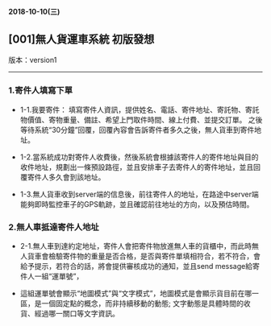 #### 2018-10-10(三)

## [001]無人貨運車系統 初版發想

版本：version1

----

### 1.寄件人填寫下單

- 1-1.我要寄件：
填寫寄件人資訊，提供姓名、電話、寄件地址、寄託物、寄託物價值、寄物重量、備註、希望上門取件時間、線上付費、並提交訂單。
之後等待系統“30分鐘”回覆，回覆內容會告訴寄件者多久之後，無人貨車到寄件地址。

- 1-2.當系統成功對寄件人收費後，然後系統會根據該寄件人的寄件地址與目的收件地址，規劃出一條預設路徑，並且安排車子去寄件人的寄件地址，並且回覆寄件人多久會到該地址。

- 1-3.無人貨車收到server端的信息後，前往寄件人的地址，在路途中server端能夠即時監控車子的GPS軌跡，並且確認前往地址的方向，以及預估時間。

### 2.無人車抵達寄件人地址

- 2-1.無人車到達約定地址，寄件人會把寄件物放進無人車的貨櫃中，而此時無人貨車會檢驗寄件物的重量是否合格，是否與寄件單填相符合，若不符合，會給予提示，若符合的話，將會提供審核成功的通知，並且send message給寄件人一組“運單號”，

- 這組運單號會顯示“地圖模式”與“文字模式”，地圖模式是會顯示貨目前在哪一區，是一個固定點的概念，而非持續移動的動態; 文字動態是具體時間的收貨、經過哪一關口等文字資訊。


